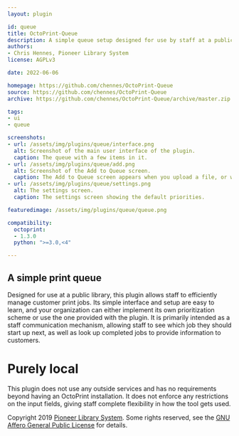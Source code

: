 ```yaml
---
layout: plugin

id: queue
title: OctoPrint-Queue
description: A simple queue setup designed for use by staff at a public library. 
authors: 
- Chris Hennes, Pioneer Library System
license: AGPLv3 

date: 2022-06-06

homepage: https://github.com/chennes/OctoPrint-Queue
source: https://github.com/chennes/OctoPrint-Queue
archive: https://github.com/chennes/OctoPrint-Queue/archive/master.zip

tags:
- ui 
- queue 

screenshots:
- url: /assets/img/plugins/queue/interface.png
  alt: Screenshot of the main user interface of the plugin.
  caption: The queue with a few items in it.
- url: /assets/img/plugins/queue/add.png
  alt: Screenshot of the Add to Queue screen.
  caption: The Add to Queue screen appears when you upload a file, or when you click the "Add" button.
- url: /assets/img/plugins/queue/settings.png
  alt: The settings screen.
  caption: The settings screen showing the default priorities.

featuredimage: /assets/img/plugins/queue/queue.png

compatibility:
  octoprint:
  - 1.3.0
  python: ">=3.0,<4"

---
```


## A simple print queue

Designed for use at a public library, this plugin allows staff to efficiently manage customer print 
jobs. Its simple interface and setup are easy to learn, and your organization can either implement its own
prioritization scheme or use the one provided with the plugin. It is primarily intended as a staff communication
mechanism, allowing staff to see which job they should start up next, as well as look up completed jobs
to provide information to customers.

# Purely local

This plugin does not use any outside services and has no requirements beyond having an OctoPrint installation.
It does not enforce any restrictions on the input fields, giving staff complete flexibility in how the tool
gets used.

Copyright 2019 [Pioneer Library System](http://pioneerlibrarysystem.org). Some rights reserved, see the [GNU Affero General Public License](https://www.gnu.org/licenses/agpl-3.0.en.html) for details.
